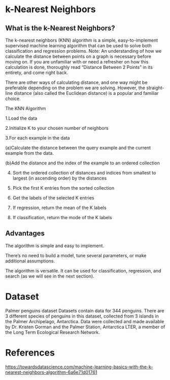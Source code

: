 # k-Nearest Neighbors

## What is the k-Nearest Neighbors?

The k-nearest neighbors (KNN) algorithm is a simple, easy-to-implement supervised machine learning algorithm that can be used to solve both classification and regression problems.
Note: An understanding of how we calculate the distance between points on a graph is necessary before moving on. If you are unfamiliar with or need a refresher on how this calculation is done, thoroughly read “Distance Between 2 Points” in its entirety, and come right back.

There are other ways of calculating distance, and one way might be preferable depending on the problem we are solving. However, the straight-line distance (also called the Euclidean distance) is a popular and familiar choice.

The KNN Algorithm

1.Load the data

2.Initialize K to your chosen number of neighbors

3.For each example in the data

(a)Calculate the distance between the query example and the current example from the data.

(b)Add the distance and the index of the example to an ordered collection


4. Sort the ordered collection of distances and indices from smallest to largest (in ascending order) by the distances

5. Pick the first K entries from the sorted collection

6. Get the labels of the selected K entries

7. If regression, return the mean of the K labels

8. If classification, return the mode of the K labels

## Advantages

The algorithm is simple and easy to implement.

There’s no need to build a model, tune several parameters, or make additional assumptions.

The algorithm is versatile. It can be used for classification, regression, and search (as we will see in the next section).

# Dataset

Palmer penguins dataset
Datasets contain data for 344 penguins. There are 3 different species of penguins in this dataset, collected from 3 islands in the Palmer Archipelago, Antarctica. Data were collected and made available by Dr. Kristen Gorman and the Palmer Station, Antarctica LTER, a member of the Long Term Ecological Research Network.

# References

https://towardsdatascience.com/machine-learning-basics-with-the-k-nearest-neighbors-algorithm-6a6e71d01761
